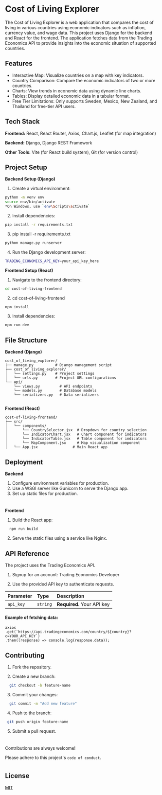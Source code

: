 
# Cost of Living Explorer

The Cost of Living Explorer is a web application that compares the cost of living in various countries using economic indicators such as inflation, currency value, and wage data. This project uses Django for the backend and React for the frontend. The application fetches data from the Trading Economics API to provide insights into the economic situation of supported countries.

##
## Features

- Interactive Map: Visualize countries on a map with key indicators.
- Country Comparison: Compare the economic indicators of two or more countries.
- Charts: View trends in economic data using dynamic line charts.
- Tables: Display detailed economic data in a tabular format.
- Free Tier Limitations: Only supports Sweden, Mexico, New Zealand, and Thailand for free-tier API users.

##
## Tech Stack

**Frontend:** React, React Router, Axios, Chart.js, Leaflet (for map integration)

**Backend:** Django, Django REST Framework

**Other Tools:** Vite (for React build system), Git (for version control)

##
## Project Setup
**Backend Setup (Django)**
1. Create a virtual environment:
```bash
python -m venv env
source env/bin/activate  
*On Windows, use `env\Scripts\activate`
```
2. Install dependencies:
```bash
pip install -r requirements.txt
```

3. pip install -r requirements.txt
```bash
python manage.py runserver
```
4. Run the Django development server:
```bash
TRADING_ECONOMICS_API_KEY=your_api_key_here
```
**Frontend Setup (React)**
1. Navigate to the frontend directory:
```bash
cd cost-of-living-frontend
```
2. cd cost-of-living-frontend
```bash
npm install
```
3. Install dependencies:
```bash
npm run dev
```
##

## File Structure
**Backend (Django)**
```
cost_of_living_explorer/
├── manage.py          # Django management script
├── cost_of_living_explorer/
│   └── settings.py    # Project settings
│   └── urls.py        # Project URL configurations
└── api/
    └── views.py         # API endpoints
    └── models.py        # Database models
    └── serializers.py   # Data serializers
```
##

**Frontend (React)**
```
cost-of-living-frontend/
├── src/
│   └── components/
│       └── CountrySelector.jsx  # Dropdown for country selection
│       └── IndicatorChart.jsx   # Chart component for indicators
│       └── IndicatorTable.jsx   # Table component for indicators
│       └── MapComponent.jsx     # Map visualization component
│   └── App.jsx                # Main React app

```
##
## Deployment

**Backend**
1. Configure environment variables for production.
2. Use a WSGI server like Gunicorn to serve the Django app.
3. Set up static files for production.

#

**Frontend**

1. Build the React app:
```bash
  npm run build
```
2. Serve the static files using a service like Nginx.

##
## API Reference

The project uses the Trading Economics API.

1. Signup for an account: Trading Economics Developer

2. Use the provided API key to authenticate requests.


| Parameter | Type     | Description                |
| :-------- | :------- | :------------------------- |
| `api_key` | `string` | **Required**. Your API key |

#### Example of fetching data:

```http
axios
.get(`https://api.tradingeconomics.com/country/${country}?c=YOUR_API_KEY`)
.then((response) => console.log(response.data));
```
##





## Contributing

1. Fork the repository.

2. Create a new branch:
```bash
  git checkout -b feature-name
```

3. Commit your changes:
```bash
  git commit -m "Add new feature"
```

4. Push to the branch:
```bash
 git push origin feature-name
```
5. Submit a pull request.
#

Contributions are always welcome!

Please adhere to this project's `code of conduct`.

#
## License

[MIT](https://choosealicense.com/licenses/mit/)

